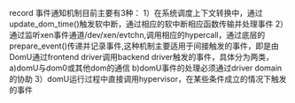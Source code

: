 record 事件通知机制目前主要有3种：
1）在系统调度上下文转换中，通过update\_dom\_time()触发软中断，通过相应的软中断相应函数传输并处理事件
2）通过监听xen事件通道/dev/xen/evtchn,调用相应的hypercall，通过底层的prepare\_event()传递并记录事件,这种机制主要适用于间接触发的事件，即是由DomU通过frontend driver调用backend driver触发的事件，具体分为两类，a)domU与dom0或其他dom的通信 b)domU事件的处理必须通过driver domain的协助
3）domU运行过程中直接调用hypervisor，在某些条件成立的情况下触发的事件